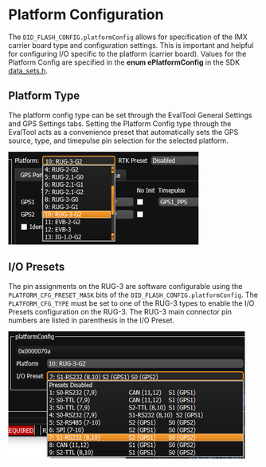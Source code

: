 # Platform Configuration

The `DID_FLASH_CONFIG.platformConfig` allows for specification of the IMX carrier board type and configuration settings.   This is important and helpful for configuring I/O specific to the platform (carrier board).  Values for the Platform Config are specified in the **enum ePlatformConfig** in the SDK [data_sets.h](https://github.com/inertialsense/inertial-sense-sdk/blob/main/src/data_sets.h).

## Platform Type

The platform config type can be set through the EvalTool General Settings and GPS Settings tabs.  Setting the Platform Config type through the EvalTool acts as a convenience preset that automatically sets the GPS source, type, and timepulse pin selection for the selected platform.

![Platform Selection](images/platform_gps_settings.png)

## I/O Presets

The pin assignments on the RUG-3 are software configurable using the `PLATFORM_CFG_PRESET_MASK` bits of the `DID_FLASH_CONFIG.platformConfig`.   The `PLATFORM_CFG_TYPE` must be set to one of the RUG-3 types to enable the I/O Presets configuration on the RUG-3.  The RUG-3 main connector pin numbers are listed in parenthesis in the I/O Preset. 

![RUG-3 I/O Presets](images/platform_rug3_presets.png)
